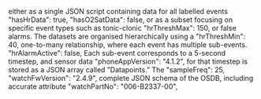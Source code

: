 either as a single JSON script containing data for all labelled events "hasHrData": true,
"hasO2SatData": false,
or as a subset focusing on specific event types such as tonic-clonic
"hrThreshMax": 150,
or false alarms. The datasets are organised hierarchically using a
"hrThreshMin": 40,
one-to-many relationship, where each event has multiple sub-events. "hrAlarmActive": false,
Each sub-event corresponds to a 5-second timestep, and sensor data "phoneAppVersion": "4.1.2",
for that timestep is stored as a JSON array called ”Datapoints.” The "sampleFreq": 25,
"watchFwVersion": "2.4.9",
complete JSON schema of the OSDB, including accurate attribute
"watchPartNo": "006-B2337-00",